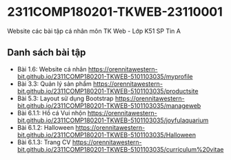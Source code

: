 # 2311COMP180201-TKWEB-23110001
Website các bài tập cá nhân môn TK Web - Lớp K51 SP Tin A

## Danh sách bài tập
- Bài 1.6: Website cá nhân https://orennitawestern-bit.github.io/2311COMP180201-TKWEB-5101103035/myprofile 
- Bài 3.3: Quản lý sản phẩm https://orennitawestern-bit.github.io/2311COMP180201-TKWEB-5101103035/productsite
- Bài 5.3: Layout sử dụng Bootstrap https://orennitawestern-bit.github.io/2311COMP180201-TKWEB-5101103035/manageweb
- Bài 6.1.1: Hồ cá Vui nhộn https://orennitawestern-bit.github.io/2311COMP180201-TKWEB-5101103035/joyfulaquarium
- Bài 6.1.2: Halloween https://orennitawestern-bit.github.io/2311COMP180201-TKWEB-5101103035/Halloween
- Bài 6.1.3: Trang CV https://orennitawestern-bit.github.io/2311COMP180201-TKWEB-5101103035/curriculum%20vitae

